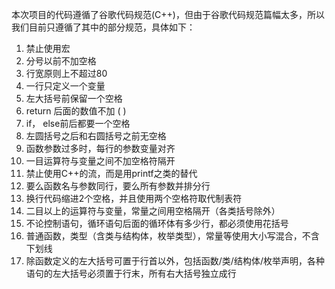 本次项目的代码遵循了谷歌代码规范(C++)，但由于谷歌代码规范篇幅太多，所以我们目前只遵循了其中的部分规范，具体如下：
1. 禁止使用宏
7. 分号以前不加空格
1. 行宽原则上不超过80
4. 一行只定义一个变量
6. 左大括号前保留一个空格
1. return 后面的数值不加 ( )
5. if， else前后都要一个空格
1. 左圆括号之后和右圆括号之前无空格
2. 函数参数过多时，每行的参数变量对齐
9. 一目运算符与变量之间不加空格符隔开
1. 禁止使用C++的流，而是用printf之类的替代
3. 要么函数名与参数同行，要么所有参数并排分行
1. 换行代码缩进2个空格，并且使用两个空格符取代制表符
8. 二目以上的运算符与变量，常量之间用空格隔开（各类括号除外）
1. 不论控制语句，循环语句后面的循环体有多少行，都必须使用花括号
1. 普通函数，类型（含类与结构体，枚举类型），常量等使用大小写混合，不含下划线
1. 除函数定义的左大括号可置于行首以外，包括函数/类/结构体/枚举声明，各种语句的左大括号必须置于行末，所有右大括号独立成行
